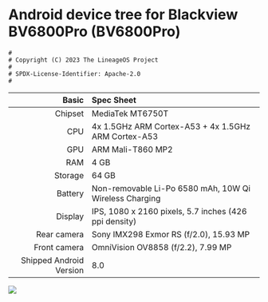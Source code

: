 # Android device tree for Blackview BV6800Pro (BV6800Pro)

```
#
# Copyright (C) 2023 The LineageOS Project
#
# SPDX-License-Identifier: Apache-2.0
#
```

| Basic                   | Spec Sheet                                             |
|------------------------:|:-------------------------------------------------------|
| Chipset                 | MediaTek MT6750T                                       |
| CPU                     | 4x 1.5GHz ARM Cortex-A53 + 4x 1.5GHz ARM Cortex-A53    |
| GPU                     | ARM Mali-T860 MP2                                      |
| RAM                     | 4 GB                                                   |
| Storage                 | 64 GB                                                  |
| Battery                 | Non-removable Li-Po 6580 mAh, 10W Qi Wireless Charging |
| Display                 | IPS, 1080 x 2160 pixels, 5.7 inches (426 ppi density)  |
| Rear camera             | Sony IMX298 Exmor RS (f/2.0), 15.93 MP                 |
| Front camera            | OmniVision OV8858 (f/2.2), 7.99 MP                     |
| Shipped Android Version | 8.0                                                    |

<img src="[https://wiki.lineageos.org/images/devices/bacon.png](https://www.devicespecifications.com/images/model/1bef4bc3/320/main.jpg)">
